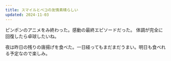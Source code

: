 ```yaml
---
title: スマイルとペコの友情素晴らしい
updated: 2024-11-03
---
```


ピンポンのアニメをみ終わった。感動の最終エピソードだった。
体調が完全に回復したら卓球したいね。

夜は昨日の残りの唐揚げを食べた。一日経ってもまだまだうまい。明日も食べれる予定なので楽しみ。

